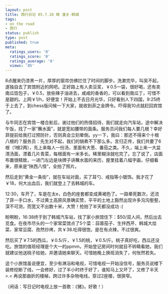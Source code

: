 ```yaml
---
layout: post
title: 西行日记 05.7.10 晴 潼关-韩城
tags:
- on the road
- 西行
status: publish
type: post
published: true
meta:
  ratings_users: '0'
  ratings_score: '0'
  ratings_average: '0'
  views: '85'
---
```

8点醒来仍漆黑一片，厚厚的窗帘仿佛拦住了时间的脚步。洗漱完毕，叫吴不起，遂独自去了宾馆附近的网吧。正好路上有人卖豆浆，￥0.5一袋，很好喝，还有卖南瓜馅包子，￥0.5，放些辣子油进去，咸咸的香香的，可以看到南瓜丁，可惜不是甜的。上网￥1/h，好便宜！开始上不去日月光华，只好看别人下四国，9:25终于上去了，到chess版问候一下大家，就收到菲之金牌令。吓得我10点就赶回宾馆了。

与牛同志在宾馆一楼合影后，谢过他们的热情招待，我们就走向汽车站，途中解决午饭，找了一家“蘸水面”，就是宽如腰带的面条。服务员问我们每人要几根？幸好菲提前给我打过预防针，否则真会立刻晕倒。yy一下，我曰：那还不得来个十根八根的？服务员：先生对不起，我们的锅煮不下那么多。言归正传，我们共要了6根（1根2两），先上来每人一份汤，里面有大葱、番茄之类。不久，端上来一大盆清汤面，漂着几片青菜，每根面有一米多长。稀里糊涂就吃完了。忘了说了，店面布置很精致，一进门左边是块牌子讲蘸水面的来历，屋里挂着八幅字画，仔细看来，原来是“陕西八怪”，全拍了照片。

然后走到“黄金一条街”，就在车站对面，买了耳勺、戒指等小银饰。我才花了￥18，何大出血后，我们就登上了去韩城的车。

12:30，车开了，车是在太e，白色的座套都变成黄褐色了。一路晕死数次，还流了菲一手口水，不过黄土高原风景确实赞，平平的土地上豁然出现许多沟沟壑壑，深不可测，而宽又不出数十米，大赞！抢拍了半天都没成功 :(

盼啊盼，16:38终于到了韩城汽车站，找了家小旅馆住下：$50/双人间，然后出去觅食。在夜市尽头的一个家常菜馆点了5个菜：蒜蓉茄子、生拌西芹、韩城大烩菜、家常豆腐、孜然炒烤，共￥38.吃得很饱，是在有点辣，不过很爽。

然后买了￥7.5的西瓜，￥0.5/斤，￥1.5的桃，￥0.5/斤。桃子真好吃，西瓜还没吃。旅馆的值班经理是个大一的ppmm，开始登记房间时何就目不转睛看她，我们就建议他送桃子给她，并邀请她来聊天。可惜她晚上换班消失了，何怅然若失。

这个小旅馆虽说便宜，至少有淋浴和电视，可惜电视一开始没信号，服务员说楼下装修挖断了线，一会修好，过了半小时终于好了，谁知马上又坏了，又修了半天 &gt;.&lt; 再说那曲折的楼梯，跨过许多杂物电线，穿过2座楼，很狭窄。

（闲话：写日记时电视上放一首歌：《猪》。好歌！）
